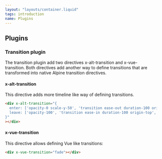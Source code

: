 ```yaml
---
layout: "layouts/container.liquid"
tags: introduction
name: Plugins
---
```


## Plugins

### Transition plugin

The transition plugin add two directives x-alt-transition and x-vue-transition. Both directives add another way to define transitions that are transformed into native Alpine transition directives.

#### x-alt-transition

This directive adds more timeline like way of defining transitions.

```html
<div x-alt-transition="{
  enter: ['opacity-0 scale-y-50', 'transition ease-out duration-100 origin-top', 'opacity-100'],
  leave: ['opacity-100', 'transition ease-in duration-100 origin-top', 'opacity-0 scale-y-50'],
}"
></div>
```

#### x-vue-transition

This directive allows defining Vue like transitions:

```html
<div x-vue-transition="fade"></div>
```
